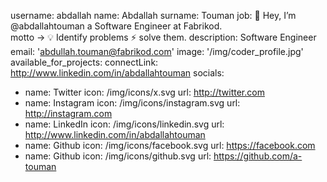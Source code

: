 username: abdallah
name: Abdallah
surname: Touman
job: 👋 Hey, I’m @abdallahtouman a Software Engineer at Fabrikod.
<br/>motto -> 💡 Identify problems ⚡ solve them.
description: Software Engineer
email: 'abdullah.touman@fabrikod.com'
image: '/img/coder_profile.jpg'
available_for_projects: 
connectLink: http://www.linkedin.com/in/abdallahtouman
socials:
  - name: Twitter
    icon: /img/icons/x.svg
    url: http://twitter.com
  - name: Instagram
    icon: /img/icons/instagram.svg
    url: http://instagram.com
  - name: LinkedIn
    icon: /img/icons/linkedin.svg
    url: http://www.linkedin.com/in/abdallahtouman
  - name: Github
    icon: /img/icons/facebook.svg
    url: https://facebook.com
  - name: Github
    icon: /img/icons/github.svg
    url: https://github.com/a-touman
